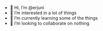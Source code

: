 - 👋 Hi, I’m @erjuni
- 👀 I’m interested in a lot of things
- 🌱 I’m currently learning some of the things
- 💞️ I’m looking to collaborate on nothing

<!---
erjuni/erjuni is a ✨ special ✨ repository because its `README.md` (this file) appears on your GitHub profile.
You can click the Preview link to take a look at your changes.
--->
